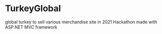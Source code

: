 # TurkeyGlobal
global turkey to sell various merchandise site in 2021 Hackathon made with ASP.NET MVC framework
